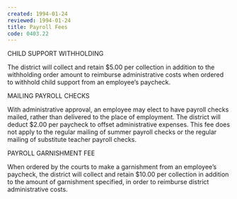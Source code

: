 ```yaml
---
created: 1994-01-24
reviewed: 1994-01-24
title: Payroll Fees
code: 0403.22
---
```


CHILD SUPPORT WITHHOLDING

The district will collect and retain $5.00 per collection in addition to the withholding order amount to reimburse administrative costs when ordered to withhold child support from an employee’s paycheck.

MAILING PAYROLL CHECKS

With administrative approval, an employee may elect to have payroll checks mailed, rather than delivered to the place of employment. The district will deduct $2.00 per paycheck to offset administrative expenses. This fee does not apply to the regular mailing of summer payroll checks or the regular mailing of substitute teacher payroll checks.

PAYROLL GARNISHMENT FEE

When ordered by the courts to make a garnishment from an employee’s paycheck, the district will collect and retain $10.00 per collection in addition to the amount of garnishment specified, in order to reimburse district administrative costs.
